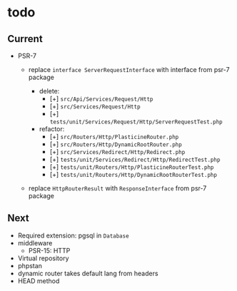 # todo

## Current

- PSR-7
  - replace `interface ServerRequestInterface` with interface from psr-7 package
    - delete:
      - [+] `src/Api/Services/Request/Http`
      - [+] `src/Services/Request/Http`
      - [+] `tests/unit/Services/Request/Http/ServerRequestTest.php`
    - refactor:
      - [+] `src/Routers/Http/PlasticineRouter.php`
      - [+] `src/Routers/Http/DynamicRootRouter.php`
      - [+] `src/Services/Redirect/Http/Redirect.php`
      - [+] `tests/unit/Services/Redirect/Http/RedirectTest.php`
      - [+] `tests/unit/Routers/Http/PlasticineRouterTest.php`
      - [+] `tests/unit/Routers/Http/DynamicRootRouterTest.php`

  - replace `HttpRouterResult` with `ResponseInterface` from psr-7 package

## Next

- Required extension: pgsql in `Database`
- middleware
  - PSR-15: HTTP
- Virtual repository
- phpstan  
- dynamic router takes default lang from headers  
- HEAD method
